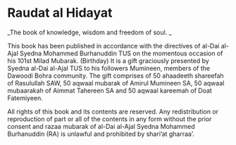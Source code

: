 # Raudat al Hidayat
_The book of knowledge, wisdom and freedom of soul. _

This book has been published in accordance with the directives of al-Dai al-Ajal Syedna Mohammed Burhanuddin TUS on the momentous occasion of his 101st Milad Mubarak. (Birthday) It is a gift graciously presented by Syedna al-Dai al-Ajal TUS to his followers Mumineen, members of the Dawoodi Bohra community. The gift comprises of 50 ahaadeeth shareefah of Rasulullah SAW, 50 aqwaal mubarak of Amirul Mumineen SA, 50 aqwaal mubaarakah of Aimmat Tahereen SA and 50 aqwaal kareemah of Doat Fatemiyeen.

All rights of this book and its contents are reserved. Any redistribution or reproduction of part or all of the contents in any form without the prior consent and razaa mubarak of al-Dai al-Ajal Syedna Mohammed Burhanuddin (RA) is unlawful and prohibited by shari’at gharraa’.
